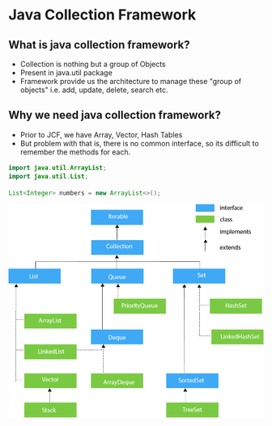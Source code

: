 # Java Collection Framework

## What is java collection framework?
- Collection is nothing but a group of Objects
- Present in java.util package
- Framework provide us the architecture to manage these "group of objects" i.e. add, update, delete, search etc.

## Why we need java collection framework?
- Prior to JCF, we have Array, Vector, Hash Tables
- But problem with that is, there is no  common interface, so its difficult to remember the methods for each.

```java
import java.util.ArrayList;
import java.util.List;

List<Integer> numbers = new ArrayList<>();

```
![img_3.png](img_3.png)